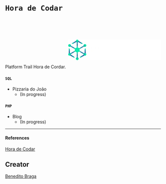 # `Hora de Codar`

<br><br>

<a href="https://horadecodar.com.br/"><img align="right" style="margin-top: 20px;" src="images/cropped-logo.webp" alt="Logo" width="300"></a>

<br><br><br><br><br>

Platform Trail Hora de Cordar.


#### `SQL`

- Pizzaria do João
    - (In progress)

#### `PHP`

- Blog
    - (In progress)

---

#### References

[Hora de Codar](https://horadecodar.com.br/ "Access the course content here.")

## Creator

[Benedito Braga](https://beneditobraga.github.io/portfolio/ "Meet the Creator.")